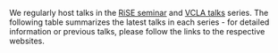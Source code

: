 ---
---
<p>We regularly host talks in the <a href="http://arise.or.at/seminar/" target="_blank">RiSE seminar</a> and <a href="http://www.vcla.at/category/talks/" target="_blank">VCLA talks</a> series. The following table summarizes the latest talks in each series - for detailed information or previous talks, please follow the links to the respective websites.</p>
